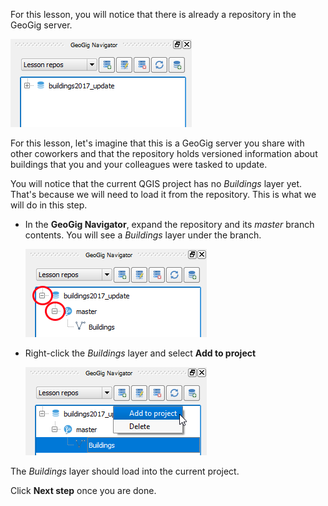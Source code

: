 For this lesson, you will notice that there is already a repository
in the GeoGig server.

![existing_repo](existing_repo.png)

For this lesson, let's imagine that this is a GeoGig
server you share with other coworkers and that the
repository holds versioned information about
buildings that you and your colleagues were tasked to update.

You will notice that the current QGIS project has no *Buildings* layer
yet. That's because we will need to load it from the repository. This is
what we will do in this step.

* In the **GeoGig Navigator**, expand the
  repository and its *master* branch contents. You will see a *Buildings*
  layer under the branch.

    ![expand_repo_n_branch](expand_repo_n_branch.png)

* Right-click the *Buildings* layer and select **Add to project**

    ![add_to_project](add_to_project.png)

The *Buildings* layer should load into the current project.

Click **Next step** once you are done.